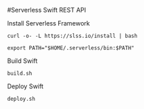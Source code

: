 #Serverless Swift REST API


Install Serverless Framework
```
curl -o- -L https://slss.io/install | bash
```

```
export PATH="$HOME/.serverless/bin:$PATH"
```

Build Swift
```
build.sh
```

Deploy Swift
```
deploy.sh
```